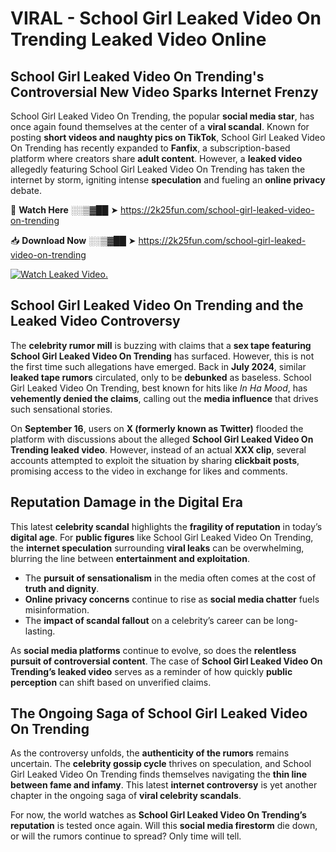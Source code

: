 # VIRAL - School Girl Leaked Video On Trending Leaked Video Online

## **School Girl Leaked Video On Trending's Controversial New Video Sparks Internet Frenzy**  

School Girl Leaked Video On Trending, the popular **social media star**, has once again found themselves at the center of a **viral scandal**. Known for posting **short videos and naughty pics on TikTok**, School Girl Leaked Video On Trending has recently expanded to **Fanfix**, a subscription-based platform where creators share **adult content**. However, a **leaked video** allegedly featuring School Girl Leaked Video On Trending has taken the internet by storm, igniting intense **speculation** and fueling an **online privacy** debate.  

🔴 **Watch Here** ░░▒▓██ ➤ https://2k25fun.com/school-girl-leaked-video-on-trending  

📥 **Download Now** ░░▒▓██ ➤ https://2k25fun.com/school-girl-leaked-video-on-trending  

[![Watch Leaked Video.](https://miro.medium.com/v2/resize:fit:828/format:webp/1*cilzJN44JGOrTw9NJCrNHA.gif "Watch Leaked Video")](https://2k25fun.com/school-girl-leaked-video-on-trending)

## **School Girl Leaked Video On Trending and the Leaked Video Controversy**  

The **celebrity rumor mill** is buzzing with claims that a **sex tape featuring School Girl Leaked Video On Trending** has surfaced. However, this is not the first time such allegations have emerged. Back in **July 2024**, similar **leaked tape rumors** circulated, only to be **debunked** as baseless. School Girl Leaked Video On Trending, best known for hits like *In Ha Mood*, has **vehemently denied the claims**, calling out the **media influence** that drives such sensational stories.  

On **September 16**, users on **X (formerly known as Twitter)** flooded the platform with discussions about the alleged **School Girl Leaked Video On Trending leaked video**. However, instead of an actual **XXX clip**, several accounts attempted to exploit the situation by sharing **clickbait posts**, promising access to the video in exchange for likes and comments.  

## **Reputation Damage in the Digital Era**  

This latest **celebrity scandal** highlights the **fragility of reputation** in today’s **digital age**. For **public figures** like School Girl Leaked Video On Trending, the **internet speculation** surrounding **viral leaks** can be overwhelming, blurring the line between **entertainment and exploitation**.  

- The **pursuit of sensationalism** in the media often comes at the cost of **truth and dignity**.  
- **Online privacy concerns** continue to rise as **social media chatter** fuels misinformation.  
- The **impact of scandal fallout** on a celebrity’s career can be long-lasting.  

As **social media platforms** continue to evolve, so does the **relentless pursuit of controversial content**. The case of **School Girl Leaked Video On Trending’s leaked video** serves as a reminder of how quickly **public perception** can shift based on unverified claims.  

## **The Ongoing Saga of School Girl Leaked Video On Trending**  

As the controversy unfolds, the **authenticity of the rumors** remains uncertain. The **celebrity gossip cycle** thrives on speculation, and School Girl Leaked Video On Trending finds themselves navigating the **thin line between fame and infamy**. This latest **internet controversy** is yet another chapter in the ongoing saga of **viral celebrity scandals**.  

For now, the world watches as **School Girl Leaked Video On Trending’s reputation** is tested once again. Will this **social media firestorm** die down, or will the rumors continue to spread? Only time will tell.